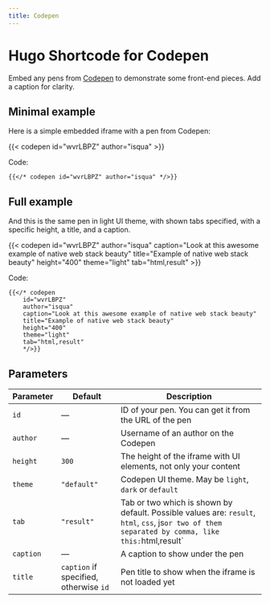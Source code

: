 ```yaml
---
title: Codepen
---
```


# Hugo Shortcode for Codepen

Embed any pens from [Codepen](https://codepen.io/) to demonstrate some front-end pieces. Add a caption for clarity.

## Minimal example

Here is a simple embedded iframe with a pen from Codepen:

{{< codepen id="wvrLBPZ" author="isqua" >}}

Code:

```
{{</* codepen id="wvrLBPZ" author="isqua" */>}}
```

## Full example

And this is the same pen in light UI theme, with shown tabs specified, with a specific height, a title, and a caption.

{{< codepen
    id="wvrLBPZ"
    author="isqua"
    caption="Look at this awesome example of native web stack beauty"
    title="Example of native web stack beauty"
    height="400"
    theme="light"
    tab="html,result"
    >}}

Code:

```
{{</* codepen
    id="wvrLBPZ"
    author="isqua"
    caption="Look at this awesome example of native web stack beauty"
    title="Example of native web stack beauty"
    height="400"
    theme="light"
    tab="html,result"
    */>}}
```

## Parameters

| Parameter  | Default  | Description |
| ---------- | -------- | ----------- |
| `id`       | —        | ID of your pen. You can get it from the URL of the pen |
| `author`   | —        | Username of an author on the Codepen |
| `height`   | `300`    | The height of the iframe with UI elements, not only your content |
| `theme`    | `"default"` | Codepen UI theme. May be `light`, `dark` or `default` |
| `tab`      | `"result"` | Tab or two which is shown by default. Possible values are: `result`, `html`, `css`, js` or two of them separated by comma, like this: `html,result` |
| `caption`  | —        | A caption to show under the pen |
| `title`    | `caption` if specified, otherwise `id` | Pen title to show when the iframe is not loaded yet |

